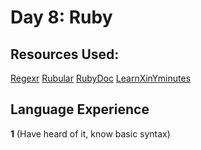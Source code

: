 # Day 8: Ruby

## Resources Used:
[Regexr](https://regexr.com)
[Rubular](http://rubular.com)
[RubyDoc](http://ruby-doc.org)
[LearnXinYminutes](https://learnxinyminutes.com/docs/ruby/)

## Language Experience
**1** (Have heard of it, know basic syntax)
